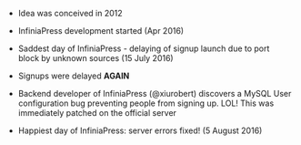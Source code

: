 - Idea was conceived in 2012

- InfiniaPress development started (Apr 2016)

- Saddest day of InfiniaPress - delaying of signup launch due to port block by unknown sources (15 July 2016)

- Signups were delayed **AGAIN**


- Backend developer of InfiniaPress (@xiurobert) discovers 
a MySQL User configuration bug preventing people from signing up. LOL! 
This was immediately patched on the official server

- Happiest day of InfiniaPress: server errors fixed! (5 August 2016)
